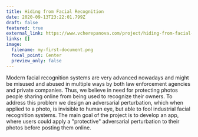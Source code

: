 ```yaml
---
title: Hiding from Facial Recognition
date: 2020-09-13T23:22:01.799Z
draft: false
featured: true
external_link: https://www.vcherepanova.com/project/hiding-from-facial-recognition/
links: []
image:
  filename: my-first-document.png
  focal_point: Center
  preview_only: false
---
```

Modern facial recognition systems are very advanced nowadays and might be misused and abused in multiple ways by both law enforcement agencies and private companies. Thus, we believe in need for protecting photos people sharing online from being used to recognize their owners. To address this problem we design an adversarial perturbation, which when applied to a photo, is invisible to human eye, but able to fool industrial facial recognition systems. The main goal of the project is to develop an app, where users could apply a "protective" adversarial perturbation to their photos before posting them online.
